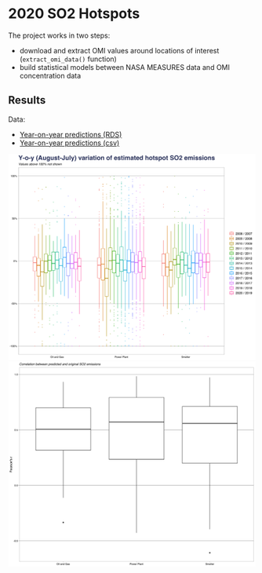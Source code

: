 # 2020 SO2 Hotspots

The project works in two steps:
- download and extract OMI values around locations of interest (`extract_omi_data()` function)
- build statistical models between NASA MEASURES data and OMI concentration data

## Results
Data:
- [Year-on-year predictions (RDS)](results/data/omi_predictions.RDS)
- [Year-on-year predictions (csv)](results/data/omi_predictions.csv)

![predictions_zoom](results/plots/prediction_2020_zoom.png?raw=true)
![prediction_quality](results/plots/pearson_sourcetype.png?raw=true)
